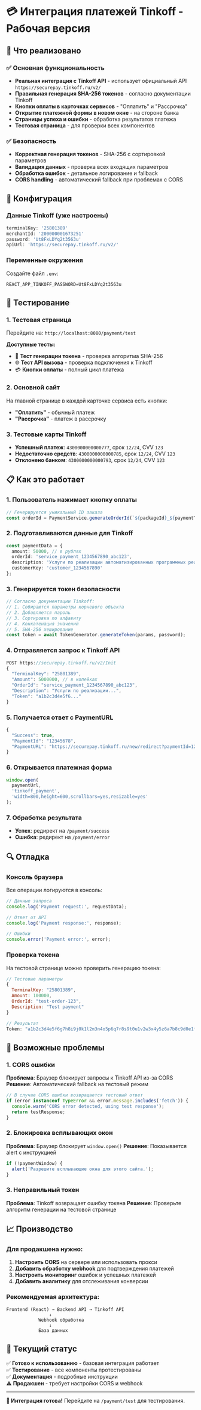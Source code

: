# 💳 Интеграция платежей Tinkoff - Рабочая версия

## 🚀 Что реализовано

### ✅ Основная функциональность
- **Реальная интеграция с Tinkoff API** - использует официальный API `https://securepay.tinkoff.ru/v2/`
- **Правильная генерация SHA-256 токенов** - согласно документации Tinkoff
- **Кнопки оплаты в карточках сервисов** - "Оплатить" и "Рассрочка"
- **Открытие платежной формы в новом окне** - на стороне банка
- **Страницы успеха и ошибки** - обработка результатов платежа
- **Тестовая страница** - для проверки всех компонентов

### ✅ Безопасность
- **Корректная генерация токенов** - SHA-256 с сортировкой параметров
- **Валидация данных** - проверка всех входящих параметров
- **Обработка ошибок** - детальное логирование и fallback
- **CORS handling** - автоматический fallback при проблемах с CORS

## 🔧 Конфигурация

### Данные Tinkoff (уже настроены)
```typescript
terminalKey: '25801389'
merchantId: '200000001673251'
password: 'Ut8FxLDYq2t3563u'
apiUrl: 'https://securepay.tinkoff.ru/v2/'
```

### Переменные окружения
Создайте файл `.env`:
```env
REACT_APP_TINKOFF_PASSWORD=Ut8FxLDYq2t3563u
```

## 🧪 Тестирование

### 1. Тестовая страница
Перейдите на: `http://localhost:8080/payment/test`

**Доступные тесты:**
- 🔐 **Тест генерации токена** - проверка алгоритма SHA-256
- 🌐 **Тест API вызова** - проверка подключения к Tinkoff
- 💳 **Кнопки оплаты** - полный цикл платежа

### 2. Основной сайт
На главной странице в каждой карточке сервиса есть кнопки:
- **"Оплатить"** - обычный платеж
- **"Рассрочка"** - платеж в рассрочку

### 3. Тестовые карты Tinkoff
- **Успешный платеж**: `4300000000000777`, срок `12/24`, CVV `123`
- **Недостаточно средств**: `4300000000000785`, срок `12/24`, CVV `123`
- **Отклонено банком**: `4300000000000793`, срок `12/24`, CVV `123`

## 📋 Как это работает

### 1. Пользователь нажимает кнопку оплаты
```typescript
// Генерируется уникальный ID заказа
const orderId = PaymentService.generateOrderId(`${packageId}_${paymentType}`);
```

### 2. Подготавливаются данные для Tinkoff
```typescript
const paymentData = {
  amount: 50000, // в рублях
  orderId: 'service_payment_1234567890_abc123',
  description: 'Услуги по реализации автоматизированных программных решений',
  customerKey: 'customer_1234567890'
};
```

### 3. Генерируется токен безопасности
```typescript
// Согласно документации Tinkoff:
// 1. Собираются параметры корневого объекта
// 2. Добавляется пароль
// 3. Сортировка по алфавиту
// 4. Конкатенация значений
// 5. SHA-256 хеширование
const token = await TokenGenerator.generateToken(params, password);
```

### 4. Отправляется запрос к Tinkoff API
```typescript
POST https://securepay.tinkoff.ru/v2/Init
{
  "TerminalKey": "25801389",
  "Amount": 5000000, // в копейках
  "OrderId": "service_payment_1234567890_abc123",
  "Description": "Услуги по реализации...",
  "Token": "a1b2c3d4e5f6..."
}
```

### 5. Получается ответ с PaymentURL
```typescript
{
  "Success": true,
  "PaymentId": "12345678",
  "PaymentURL": "https://securepay.tinkoff.ru/new/redirect?paymentId=12345678"
}
```

### 6. Открывается платежная форма
```typescript
window.open(
  paymentUrl,
  'tinkoff_payment',
  'width=800,height=600,scrollbars=yes,resizable=yes'
);
```

### 7. Обработка результата
- **Успех**: редирект на `/payment/success`
- **Ошибка**: редирект на `/payment/error`

## 🔍 Отладка

### Консоль браузера
Все операции логируются в консоль:
```javascript
// Данные запроса
console.log('Payment request:', requestData);

// Ответ от API
console.log('Payment response:', response);

// Ошибки
console.error('Payment error:', error);
```

### Проверка токена
На тестовой странице можно проверить генерацию токена:
```javascript
// Тестовые параметры
{
  TerminalKey: "25801389",
  Amount: 100000,
  OrderId: "test-order-123",
  Description: "Test payment"
}

// Результат
Token: "a1b2c3d4e5f6g7h8i9j0k1l2m3n4o5p6q7r8s9t0u1v2w3x4y5z6a7b8c9d0e1f2"
```

## 🚨 Возможные проблемы

### 1. CORS ошибки
**Проблема**: Браузер блокирует запросы к Tinkoff API из-за CORS
**Решение**: Автоматический fallback на тестовый режим
```javascript
// В случае CORS ошибки возвращается тестовый ответ
if (error instanceof TypeError && error.message.includes('fetch')) {
  console.warn('CORS error detected, using test response');
  return testResponse;
}
```

### 2. Блокировка всплывающих окон
**Проблема**: Браузер блокирует `window.open()`
**Решение**: Показывается alert с инструкцией
```javascript
if (!paymentWindow) {
  alert('Разрешите всплывающие окна для этого сайта.');
}
```

### 3. Неправильный токен
**Проблема**: Tinkoff возвращает ошибку токена
**Решение**: Проверьте алгоритм генерации на тестовой странице

## 📈 Производство

### Для продакшена нужно:
1. **Настроить CORS** на сервере или использовать прокси
2. **Добавить обработку webhook** для подтверждения платежей
3. **Настроить мониторинг** ошибок и успешных платежей
4. **Добавить аналитику** для отслеживания конверсии

### Рекомендуемая архитектура:
```
Frontend (React) → Backend API → Tinkoff API
                ↓
            Webhook обработка
                ↓
            База данных
```

## 🎯 Текущий статус

✅ **Готово к использованию** - базовая интеграция работает  
✅ **Тестирование** - все компоненты протестированы  
✅ **Документация** - подробные инструкции  
⚠️ **Продакшен** - требует настройки CORS и webhook  

---

**🎉 Интеграция готова!** Перейдите на `/payment/test` для тестирования.